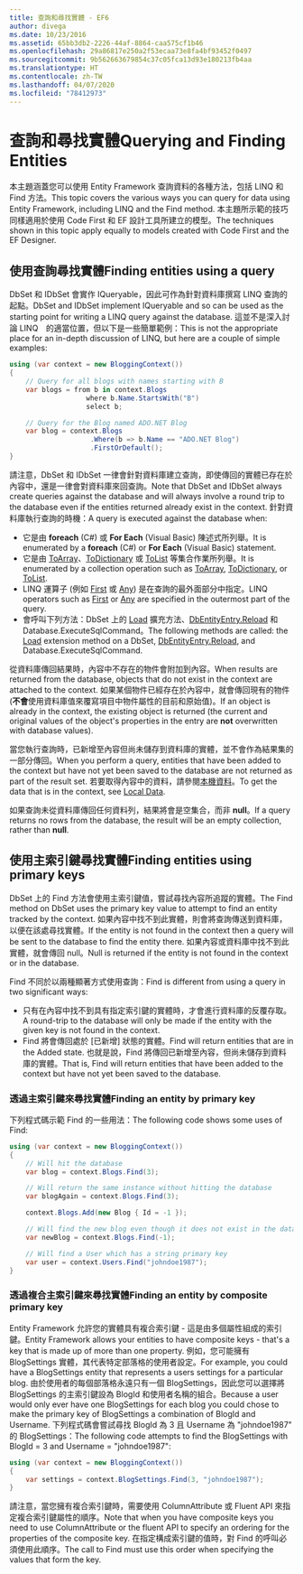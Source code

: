 ```yaml
---
title: 查詢和尋找實體 - EF6
author: divega
ms.date: 10/23/2016
ms.assetid: 65bb3db2-2226-44af-8864-caa575cf1b46
ms.openlocfilehash: 29a86817e250a2f53ecaa73e8fa4bf93452f0497
ms.sourcegitcommit: 9b562663679854c37c05fca13d93e180213fb4aa
ms.translationtype: HT
ms.contentlocale: zh-TW
ms.lasthandoff: 04/07/2020
ms.locfileid: "78412973"
---
```

# <a name="querying-and-finding-entities"></a><span data-ttu-id="2393e-102">查詢和尋找實體</span><span class="sxs-lookup"><span data-stu-id="2393e-102">Querying and Finding Entities</span></span>
<span data-ttu-id="2393e-103">本主題涵蓋您可以使用 Entity Framework 查詢資料的各種方法，包括 LINQ 和 Find 方法。</span><span class="sxs-lookup"><span data-stu-id="2393e-103">This topic covers the various ways you can query for data using Entity Framework, including LINQ and the Find method.</span></span> <span data-ttu-id="2393e-104">本主題所示範的技巧同樣適用於使用 Code First 和 EF 設計工具所建立的模型。</span><span class="sxs-lookup"><span data-stu-id="2393e-104">The techniques shown in this topic apply equally to models created with Code First and the EF Designer.</span></span>  

## <a name="finding-entities-using-a-query"></a><span data-ttu-id="2393e-105">使用查詢尋找實體</span><span class="sxs-lookup"><span data-stu-id="2393e-105">Finding entities using a query</span></span>  

<span data-ttu-id="2393e-106">DbSet 和 IDbSet 會實作 IQueryable，因此可作為針對資料庫撰寫 LINQ 查詢的起點。</span><span class="sxs-lookup"><span data-stu-id="2393e-106">DbSet and IDbSet implement IQueryable and so can be used as the starting point for writing a LINQ query against the database.</span></span> <span data-ttu-id="2393e-107">這並不是深入討論 LINQ　的適當位置，但以下是一些簡單範例：</span><span class="sxs-lookup"><span data-stu-id="2393e-107">This is not the appropriate place for an in-depth discussion of LINQ, but here are a couple of simple examples:</span></span>  

``` csharp
using (var context = new BloggingContext())
{
    // Query for all blogs with names starting with B
    var blogs = from b in context.Blogs
                   where b.Name.StartsWith("B")
                   select b;

    // Query for the Blog named ADO.NET Blog
    var blog = context.Blogs
                    .Where(b => b.Name == "ADO.NET Blog")
                    .FirstOrDefault();
}
```  

<span data-ttu-id="2393e-108">請注意，DbSet 和 IDbSet 一律會針對資料庫建立查詢，即使傳回的實體已存在於內容中，還是一律會對資料庫來回查詢。</span><span class="sxs-lookup"><span data-stu-id="2393e-108">Note that DbSet and IDbSet always create queries against the database and will always involve a round trip to the database even if the entities returned already exist in the context.</span></span> <span data-ttu-id="2393e-109">針對資料庫執行查詢的時機：</span><span class="sxs-lookup"><span data-stu-id="2393e-109">A query is executed against the database when:</span></span>  

- <span data-ttu-id="2393e-110">它是由 **foreach** (C#) 或 **For Each** (Visual Basic) 陳述式所列舉。</span><span class="sxs-lookup"><span data-stu-id="2393e-110">It is enumerated by a **foreach** (C#) or **For Each** (Visual Basic) statement.</span></span>  
- <span data-ttu-id="2393e-111">它是由 [ToArray](https://msdn.microsoft.com/library/bb298736)、[ToDictionary](https://msdn.microsoft.com/library/system.linq.enumerable.todictionary) 或 [ToList](https://msdn.microsoft.com/library/bb342261) 等集合作業所列舉。</span><span class="sxs-lookup"><span data-stu-id="2393e-111">It is enumerated by a collection operation such as [ToArray](https://msdn.microsoft.com/library/bb298736), [ToDictionary](https://msdn.microsoft.com/library/system.linq.enumerable.todictionary), or [ToList](https://msdn.microsoft.com/library/bb342261).</span></span>  
- <span data-ttu-id="2393e-112">LINQ 運算子 (例如 [First](https://msdn.microsoft.com/library/bb291976) 或 [Any](https://msdn.microsoft.com/library/bb337697)) 是在查詢的最外面部分中指定。</span><span class="sxs-lookup"><span data-stu-id="2393e-112">LINQ operators such as [First](https://msdn.microsoft.com/library/bb291976) or [Any](https://msdn.microsoft.com/library/bb337697) are specified in the outermost part of the query.</span></span>  
- <span data-ttu-id="2393e-113">會呼叫下列方法：DbSet 上的 [Load](https://msdn.microsoft.com/library/system.data.entity.dbextensions.load) 擴充方法、[DbEntityEntry.Reload](https://msdn.microsoft.com/library/system.data.entity.infrastructure.dbentityentry.reload.aspx) 和 Database.ExecuteSqlCommand。</span><span class="sxs-lookup"><span data-stu-id="2393e-113">The following methods are called: the [Load](https://msdn.microsoft.com/library/system.data.entity.dbextensions.load) extension method on a DbSet, [DbEntityEntry.Reload](https://msdn.microsoft.com/library/system.data.entity.infrastructure.dbentityentry.reload.aspx), and Database.ExecuteSqlCommand.</span></span>  

<span data-ttu-id="2393e-114">從資料庫傳回結果時，內容中不存在的物件會附加到內容。</span><span class="sxs-lookup"><span data-stu-id="2393e-114">When results are returned from the database, objects that do not exist in the context are attached to the context.</span></span> <span data-ttu-id="2393e-115">如果某個物件已經存在於內容中，就會傳回現有的物件 (**不會**使用資料庫值來覆寫項目中物件屬性的目前和原始值)。</span><span class="sxs-lookup"><span data-stu-id="2393e-115">If an object is already in the context, the existing object is returned (the current and original values of the object's properties in the entry are **not** overwritten with database values).</span></span>  

<span data-ttu-id="2393e-116">當您執行查詢時，已新增至內容但尚未儲存到資料庫的實體，並不會作為結果集的一部分傳回。</span><span class="sxs-lookup"><span data-stu-id="2393e-116">When you perform a query, entities that have been added to the context but have not yet been saved to the database are not returned as part of the result set.</span></span> <span data-ttu-id="2393e-117">若要取得內容中的資料，請參閱[本機資料](~/ef6/querying/local-data.md)。</span><span class="sxs-lookup"><span data-stu-id="2393e-117">To get the data that is in the context, see [Local Data](~/ef6/querying/local-data.md).</span></span>  

<span data-ttu-id="2393e-118">如果查詢未從資料庫傳回任何資料列，結果將會是空集合，而非 **null**。</span><span class="sxs-lookup"><span data-stu-id="2393e-118">If a query returns no rows from the database, the result will be an empty collection, rather than **null**.</span></span>  

## <a name="finding-entities-using-primary-keys"></a><span data-ttu-id="2393e-119">使用主索引鍵尋找實體</span><span class="sxs-lookup"><span data-stu-id="2393e-119">Finding entities using primary keys</span></span>  

<span data-ttu-id="2393e-120">DbSet 上的 Find 方法會使用主索引鍵值，嘗試尋找內容所追蹤的實體。</span><span class="sxs-lookup"><span data-stu-id="2393e-120">The Find method on DbSet uses the primary key value to attempt to find an entity tracked by the context.</span></span> <span data-ttu-id="2393e-121">如果內容中找不到此實體，則會將查詢傳送到資料庫，以便在該處尋找實體。</span><span class="sxs-lookup"><span data-stu-id="2393e-121">If the entity is not found in the context then a query will be sent to the database to find the entity there.</span></span> <span data-ttu-id="2393e-122">如果內容或資料庫中找不到此實體，就會傳回 null。</span><span class="sxs-lookup"><span data-stu-id="2393e-122">Null is returned if the entity is not found in the context or in the database.</span></span>  

<span data-ttu-id="2393e-123">Find 不同於以兩種顯著方式使用查詢：</span><span class="sxs-lookup"><span data-stu-id="2393e-123">Find is different from using a query in two significant ways:</span></span>  

- <span data-ttu-id="2393e-124">只有在內容中找不到具有指定索引鍵的實體時，才會進行資料庫的反覆存取。</span><span class="sxs-lookup"><span data-stu-id="2393e-124">A round-trip to the database will only be made if the entity with the given key is not found in the context.</span></span>  
- <span data-ttu-id="2393e-125">Find 將會傳回處於 [已新增] 狀態的實體。</span><span class="sxs-lookup"><span data-stu-id="2393e-125">Find will return entities that are in the Added state.</span></span> <span data-ttu-id="2393e-126">也就是說，Find 將傳回已新增至內容，但尚未儲存到資料庫的實體。</span><span class="sxs-lookup"><span data-stu-id="2393e-126">That is, Find will return entities that have been added to the context but have not yet been saved to the database.</span></span>  
### <a name="finding-an-entity-by-primary-key"></a><span data-ttu-id="2393e-127">透過主索引鍵來尋找實體</span><span class="sxs-lookup"><span data-stu-id="2393e-127">Finding an entity by primary key</span></span>  

<span data-ttu-id="2393e-128">下列程式碼示範 Find 的一些用法：</span><span class="sxs-lookup"><span data-stu-id="2393e-128">The following code shows some uses of Find:</span></span>  

``` csharp
using (var context = new BloggingContext())
{
    // Will hit the database
    var blog = context.Blogs.Find(3);

    // Will return the same instance without hitting the database
    var blogAgain = context.Blogs.Find(3);

    context.Blogs.Add(new Blog { Id = -1 });

    // Will find the new blog even though it does not exist in the database
    var newBlog = context.Blogs.Find(-1);

    // Will find a User which has a string primary key
    var user = context.Users.Find("johndoe1987");
}
```  

### <a name="finding-an-entity-by-composite-primary-key"></a><span data-ttu-id="2393e-129">透過複合主索引鍵來尋找實體</span><span class="sxs-lookup"><span data-stu-id="2393e-129">Finding an entity by composite primary key</span></span>  

<span data-ttu-id="2393e-130">Entity Framework 允許您的實體具有複合索引鍵 - 這是由多個屬性組成的索引鍵。</span><span class="sxs-lookup"><span data-stu-id="2393e-130">Entity Framework allows your entities to have composite keys - that's a key that is made up of more than one property.</span></span> <span data-ttu-id="2393e-131">例如，您可能擁有 BlogSettings 實體，其代表特定部落格的使用者設定。</span><span class="sxs-lookup"><span data-stu-id="2393e-131">For example, you could have a BlogSettings entity that represents a users settings for a particular blog.</span></span> <span data-ttu-id="2393e-132">由於使用者的每個部落格永遠只有一個 BlogSettings，因此您可以選擇將 BlogSettings 的主索引鍵設為 BlogId 和使用者名稱的組合。</span><span class="sxs-lookup"><span data-stu-id="2393e-132">Because a user would only ever have one BlogSettings for each blog you could chose to make the primary key of BlogSettings a combination of BlogId and Username.</span></span> <span data-ttu-id="2393e-133">下列程式碼會嘗試尋找 BlogId 為 3 且 Username 為 "johndoe1987" 的 BlogSettings：</span><span class="sxs-lookup"><span data-stu-id="2393e-133">The following code attempts to find the BlogSettings with BlogId = 3 and Username = "johndoe1987":</span></span>  

``` csharp  
using (var context = new BloggingContext())
{
    var settings = context.BlogSettings.Find(3, "johndoe1987");
}
```  

<span data-ttu-id="2393e-134">請注意，當您擁有複合索引鍵時，需要使用 ColumnAttribute 或 Fluent API 來指定複合索引鍵屬性的順序。</span><span class="sxs-lookup"><span data-stu-id="2393e-134">Note that when you have composite keys you need to use ColumnAttribute or the fluent API to specify an ordering for the properties of the composite key.</span></span> <span data-ttu-id="2393e-135">在指定構成索引鍵的值時，對 Find 的呼叫必須使用此順序。</span><span class="sxs-lookup"><span data-stu-id="2393e-135">The call to Find must use this order when specifying the values that form the key.</span></span>  
